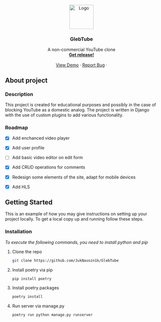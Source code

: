 
<!-- PROJECT LOGO -->
<br />
<div align="center">
  <a href="https://www.youtube.com/watch?v=dQw4w9WgXcQ">
    <img src="https://upload.wikimedia.org/wikipedia/commons/3/3f/Israeli_blue_Star_of_David.png" alt="Logo" width="80" height="80">
  </a>

  <h3 align="center">GlebTube</h3>

  <p align="center">
    A non-commercial YouTube clone
    <br/>
    <a href="https://github.com/JukNavozn1k/GlebTube/releases"><strong>Get release!</strong></a>
    <br />
    <br />
    <a href="https://www.youtube.com/watch?v=dQw4w9WgXcQ">View Demo</a>
    ·
    <a href="https://github.com/JukNavozn1k/GlebTube/issues">Report Bug</a>
    ·
  </p>
</div>



## About project

### Description
This project is created for educational purposes and possibly in the case of blocking YouTube as a domestic analog. 
The project is written in Django with the use of custom plugins to add various functionality. 

### Roadmap

- [x] Add enchanced video player
- [x] Add user profile
- [ ] Add basic video editor on edit form
- [x] Add CRUD operations for comments
- [x] Redesign some elements of the site, adapt for mobile devices
- [x] Add HLS


<!-- GETTING STARTED -->
## Getting Started


This is an example of how you may give instructions on setting up your project locally.
To get a local copy up and running follow these steps.




### Installation

_To execute the following commands, you need to install python and pip_

1. Clone the repo
   ```sh
   git clone https://github.com/JukNavozn1k/GlebTube
   ```
2. Install poetry via pip
   ```pip
   pip install poetry
   ```
3. Install poetry packages
   ```python
   poetry install
   ```
4. Run server via manage.py
   ```python
   poetry run python manage.py runserver
   ```
